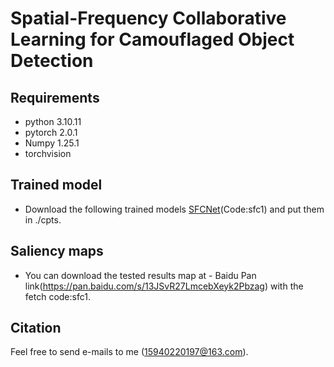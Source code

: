 # Spatial-Frequency Collaborative Learning for Camouflaged Object Detection
## Requirements
* python 3.10.11
* pytorch 2.0.1
* Numpy 1.25.1
* torchvision
## Trained model
* Download the following trained models [SFCNet](https://pan.baidu.com/s/17rXE--VxuS-KcEM3KOwQ2w)(Code:sfc1) and put them in ./cpts.
## Saliency maps
* You can download the tested results map at - Baidu Pan link(https://pan.baidu.com/s/13JSvR27LmcebXeyk2Pbzag) with the fetch code:sfc1.

## Citation
Feel free to send e-mails to me (15940220197@163.com).
